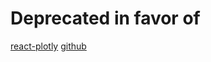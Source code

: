 # Deprecated in favor of
[react-plotly](https://plot.ly/products/react/)
[github](https://github.com/plotly/react-plotly.js)
